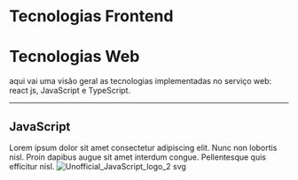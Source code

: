 # **Tecnologias Frontend**

# Tecnologias Web
aqui vai uma visão geral as tecnologias implementadas no serviço web: react js, JavaScript e TypeScript.

---

## **JavaScript**

Lorem ipsum dolor sit amet consectetur adipiscing elit. Nunc non lobortis nisl. Proin dapibus augue sit amet interdum congue. Pellentesque quis efficitur nisl. 
![Unofficial_JavaScript_logo_2 svg](https://github.com/user-attachments/assets/7355afb2-bc8c-4e96-b0d4-57abac54c021)

